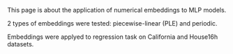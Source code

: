 This page is about the application of numerical embeddings to MLP models.

2 types of embeddings were tested: piecewise-linear (PLE) and periodic.

Embeddings were applyed to regression task on California and House16h datasets.
 
